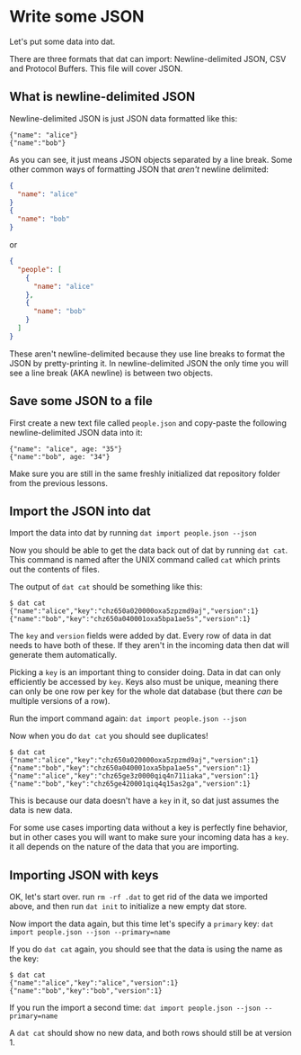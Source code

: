 # Write some JSON

Let's put some data into dat.

There are three formats that dat can import: Newline-delimited JSON, CSV and Protocol Buffers. This file will cover JSON.

## What is newline-delimited JSON

Newline-delimited JSON is just JSON data formatted like this:

```
{"name": "alice"}
{"name":"bob"}
```

As you can see, it just means JSON objects separated by a line break. Some other common ways of formatting JSON that *aren't* newline delimited:

```JSON
{
  "name": "alice"
}
{
  "name": "bob"
}
```

or 

```JSON
{
  "people": [
    {
      "name": "alice"
    },
    {
      "name": "bob"
    }
  ]
}
```

These aren't newline-delimited because they use line breaks to format the JSON by pretty-printing it. In newline-delimited JSON the only time you will see a line break (AKA newline) is between two objects.

## Save some JSON to a file

First create a new text file called `people.json` and copy-paste the following newline-delimited JSON data into it:

```
{"name": "alice", age: "35"}
{"name":"bob", age: "34"}
```

Make sure you are still in the same freshly initialized dat repository folder from the previous lessons.

## Import the JSON into dat

Import the data into dat by running `dat import people.json --json`

Now you should be able to get the data back out of dat by running `dat cat`. This command is named after the UNIX command called `cat` which prints out the contents of files.

The output of `dat cat` should be something like this:

```
$ dat cat
{"name":"alice","key":"chz650a020000oxa5zpzmd9aj","version":1}
{"name":"bob","key":"chz650a040001oxa5bpa1ae5s","version":1}
```

The `key` and `version` fields were added by dat. Every row of data in dat needs to have both of these. If they aren't in the incoming data then dat will generate them automatically. 

Picking a `key` is an important thing to consider doing. Data in dat can only efficiently be accessed by `key`. Keys also must be unique, meaning there can only be one row per key for the whole dat database (but there *can* be multiple versions of a row).

Run the import command again: `dat import people.json --json`

Now when you do `dat cat` you should see duplicates!

```
$ dat cat
{"name":"alice","key":"chz650a020000oxa5zpzmd9aj","version":1}
{"name":"bob","key":"chz650a040001oxa5bpa1ae5s","version":1}
{"name":"alice","key":"chz65ge3z0000qiq4n711iaka","version":1}
{"name":"bob","key":"chz65ge420001qiq4q15as2ga","version":1}
```

This is because our data doesn't have a `key` in it, so dat just assumes the data is new data.

For some use cases importing data without a key is perfectly fine behavior, but in other cases you will want to make sure your incoming data has a `key`. it all depends on the nature of the data that you are importing.

## Importing JSON with keys

OK, let's start over. run `rm -rf .dat` to get rid of the data we imported above, and then run `dat init` to initialize a new empty dat store.

Now import the data again, but this time let's specify a `primary` key: `dat import people.json --json --primary=name`

If you do `dat cat` again, you should see that the data is using the name as the key:

```
$ dat cat
{"name":"alice","key":"alice","version":1}
{"name":"bob","key":"bob","version":1}
```

If you run the import a second time: `dat import people.json --json --primary=name`

A `dat cat` should show no new data, and both rows should still be at version 1.
